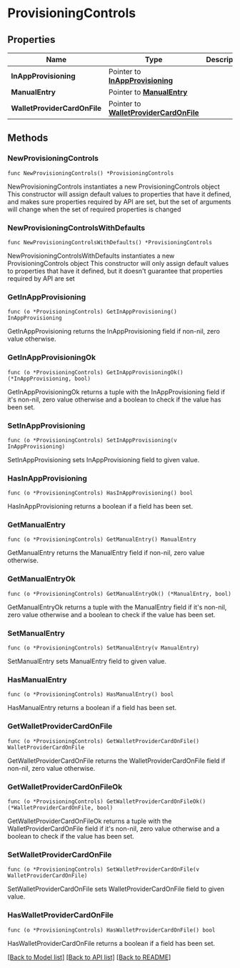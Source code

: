 # ProvisioningControls

## Properties

Name | Type | Description | Notes
------------ | ------------- | ------------- | -------------
**InAppProvisioning** | Pointer to [**InAppProvisioning**](InAppProvisioning.md) |  | [optional] 
**ManualEntry** | Pointer to [**ManualEntry**](ManualEntry.md) |  | [optional] 
**WalletProviderCardOnFile** | Pointer to [**WalletProviderCardOnFile**](WalletProviderCardOnFile.md) |  | [optional] 

## Methods

### NewProvisioningControls

`func NewProvisioningControls() *ProvisioningControls`

NewProvisioningControls instantiates a new ProvisioningControls object
This constructor will assign default values to properties that have it defined,
and makes sure properties required by API are set, but the set of arguments
will change when the set of required properties is changed

### NewProvisioningControlsWithDefaults

`func NewProvisioningControlsWithDefaults() *ProvisioningControls`

NewProvisioningControlsWithDefaults instantiates a new ProvisioningControls object
This constructor will only assign default values to properties that have it defined,
but it doesn't guarantee that properties required by API are set

### GetInAppProvisioning

`func (o *ProvisioningControls) GetInAppProvisioning() InAppProvisioning`

GetInAppProvisioning returns the InAppProvisioning field if non-nil, zero value otherwise.

### GetInAppProvisioningOk

`func (o *ProvisioningControls) GetInAppProvisioningOk() (*InAppProvisioning, bool)`

GetInAppProvisioningOk returns a tuple with the InAppProvisioning field if it's non-nil, zero value otherwise
and a boolean to check if the value has been set.

### SetInAppProvisioning

`func (o *ProvisioningControls) SetInAppProvisioning(v InAppProvisioning)`

SetInAppProvisioning sets InAppProvisioning field to given value.

### HasInAppProvisioning

`func (o *ProvisioningControls) HasInAppProvisioning() bool`

HasInAppProvisioning returns a boolean if a field has been set.

### GetManualEntry

`func (o *ProvisioningControls) GetManualEntry() ManualEntry`

GetManualEntry returns the ManualEntry field if non-nil, zero value otherwise.

### GetManualEntryOk

`func (o *ProvisioningControls) GetManualEntryOk() (*ManualEntry, bool)`

GetManualEntryOk returns a tuple with the ManualEntry field if it's non-nil, zero value otherwise
and a boolean to check if the value has been set.

### SetManualEntry

`func (o *ProvisioningControls) SetManualEntry(v ManualEntry)`

SetManualEntry sets ManualEntry field to given value.

### HasManualEntry

`func (o *ProvisioningControls) HasManualEntry() bool`

HasManualEntry returns a boolean if a field has been set.

### GetWalletProviderCardOnFile

`func (o *ProvisioningControls) GetWalletProviderCardOnFile() WalletProviderCardOnFile`

GetWalletProviderCardOnFile returns the WalletProviderCardOnFile field if non-nil, zero value otherwise.

### GetWalletProviderCardOnFileOk

`func (o *ProvisioningControls) GetWalletProviderCardOnFileOk() (*WalletProviderCardOnFile, bool)`

GetWalletProviderCardOnFileOk returns a tuple with the WalletProviderCardOnFile field if it's non-nil, zero value otherwise
and a boolean to check if the value has been set.

### SetWalletProviderCardOnFile

`func (o *ProvisioningControls) SetWalletProviderCardOnFile(v WalletProviderCardOnFile)`

SetWalletProviderCardOnFile sets WalletProviderCardOnFile field to given value.

### HasWalletProviderCardOnFile

`func (o *ProvisioningControls) HasWalletProviderCardOnFile() bool`

HasWalletProviderCardOnFile returns a boolean if a field has been set.


[[Back to Model list]](../../README.md#documentation-for-models) [[Back to API list]](../../README.md#documentation-for-api-endpoints) [[Back to README]](../../README.md)


